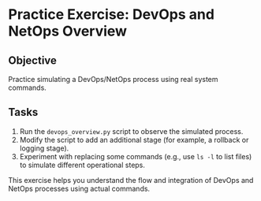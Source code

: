 # Practice Exercise: DevOps and NetOps Overview

## Objective
Practice simulating a DevOps/NetOps process using real system commands.

## Tasks
1. Run the `devops_overview.py` script to observe the simulated process.
2. Modify the script to add an additional stage (for example, a rollback or logging stage).
3. Experiment with replacing some commands (e.g., use `ls -l` to list files) to simulate different operational steps.

This exercise helps you understand the flow and integration of DevOps and NetOps processes using actual commands.
